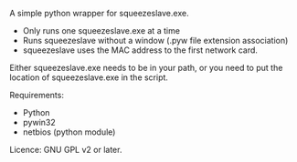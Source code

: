 A simple python wrapper for squeezeslave.exe.

* Only runs one squeezeslave.exe at a time
* Runs squeezeslave without a window (.pyw file extension association)
* squeezeslave uses the MAC address to the first network card.

Either squeezeslave.exe needs to be in your path, or you need to put the location of squeezeslave.exe in the script.

Requirements:
* Python
* pywin32
* netbios (python module)

Licence:
GNU GPL v2 or later.
